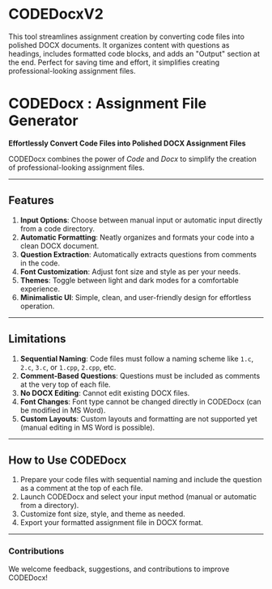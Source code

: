 # CODEDocxV2
This tool streamlines assignment creation by converting code files into polished DOCX documents. It organizes content with questions as headings, includes formatted code blocks, and adds an "Output" section at the end. Perfect for saving time and effort, it simplifies creating professional-looking assignment files.

# CODEDocx  : Assignment File Generator

**Effortlessly Convert Code Files into Polished DOCX Assignment Files**  

CODEDocx combines the power of *Code* and *Docx* to simplify the creation of professional-looking assignment files.  

---

## **Features**  
1. **Input Options**: Choose between manual input or automatic input directly from a code directory.  
2. **Automatic Formatting**: Neatly organizes and formats your code into a clean DOCX document.  
3. **Question Extraction**: Automatically extracts questions from comments in the code.  
4. **Font Customization**: Adjust font size and style as per your needs.  
5. **Themes**: Toggle between light and dark modes for a comfortable experience.  
6. **Minimalistic UI**: Simple, clean, and user-friendly design for effortless operation.  

---

## **Limitations**  
1. **Sequential Naming**: Code files must follow a naming scheme like `1.c`, `2.c`, `3.c`, or `1.cpp`, `2.cpp`, etc.  
2. **Comment-Based Questions**: Questions must be included as comments at the very top of each file.  
3. **No DOCX Editing**: Cannot edit existing DOCX files.  
4. **Font Changes**: Font type cannot be changed directly in CODEDocx (can be modified in MS Word).  
5. **Custom Layouts**: Custom layouts and formatting are not supported yet (manual editing in MS Word is possible).  

---

## **How to Use CODEDocx**  
1. Prepare your code files with sequential naming and include the question as a comment at the top of each file.  
2. Launch CODEDocx and select your input method (manual or automatic from a directory).  
3. Customize font size, style, and theme as needed.  
4. Export your formatted assignment file in DOCX format.  

---

### **Contributions**  
We welcome feedback, suggestions, and contributions to improve CODEDocx!
